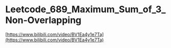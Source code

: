 # Leetcode_689_Maximum_Sum_of_3_Non-Overlapping

[https://www.bilibili.com/video/BV1Ea4y1e7Ta](https://www.bilibili.com/video/BV1Ea4y1e7Ta)